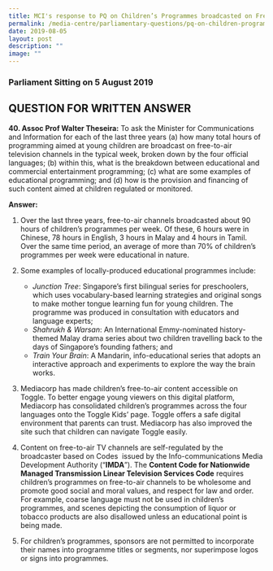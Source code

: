 ```yaml
---
title: MCI's response to PQ on Children’s Programmes broadcasted on Free to Air TV
permalink: /media-centre/parliamentary-questions/pq-on-children-programmes-broadcasted-on-free-to-air-tv/
date: 2019-08-05
layout: post
description: ""
image: ""
---
```

### Parliament Sitting on 5 August 2019

QUESTION FOR WRITTEN ANSWER
---------------------------

**40\. Assoc Prof Walter Theseira:** To ask the Minister for Communications and Information for each of the last three years (a) how many total hours of programming aimed at young children are broadcast on free-to-air television channels in the typical week, broken down by the four official languages; (b) within this, what is the breakdown between educational and commercial entertainment programming; (c) what are some examples of educational programming; and (d) how is the provision and financing of such content aimed at children regulated or monitored. 

**Answer:**  
  
1. Over the last three years, free-to-air channels broadcasted about 90 hours of children’s programmes per week. Of these, 6 hours were in Chinese, 78 hours in English, 3 hours in Malay and 4 hours in Tamil. Over the same time period, an average of more than 70% of children’s programmes per week were educational in nature.  
  
2. Some examples of locally-produced educational programmes include:

    *   *Junction Tree*: Singapore’s first bilingual series for preschoolers, which uses vocabulary-based learning strategies and original songs to make mother tongue learning fun for young children. The programme was produced in consultation with educators and language experts;
    *   *Shahrukh & Warsan*: An International Emmy-nominated history-themed Malay drama series about two children travelling back to the days of Singapore’s founding fathers; and
    *   *Train Your Brain*: A Mandarin, info-educational series that adopts an interactive approach and experiments to explore the way the brain works.

3. Mediacorp has made children’s free-to-air content accessible on Toggle. To better engage young viewers on this digital platform, Mediacorp has consolidated children’s programmes across the four languages onto the Toggle Kids’ page. Toggle offers a safe digital environment that parents can trust. Mediacorp has also improved the site such that children can navigate Toggle easily.   
  
4. Content on free-to-air TV channels are self-regulated by the broadcaster based on Codes  issued by the Info-communications Media Development Authority (“**IMDA**”). The **Content Code for Nationwide Managed Transmission Linear Television Services Code** requires children’s programmes on free-to-air channels to be wholesome and promote good social and moral values, and respect for law and order. For example, coarse language must not be used in children’s programmes, and scenes depicting the consumption of liquor or tobacco products are also disallowed unless an educational point is being made.  
  
5. For children’s programmes, sponsors are not permitted to incorporate their names into programme titles or segments, nor superimpose logos or signs into programmes.